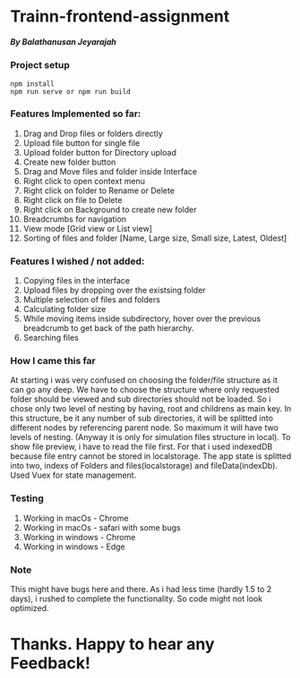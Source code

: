 # Trainn-frontend-assignment
##### By Balathanusan Jeyarajah

### Project setup
```
npm install
npm run serve or npm run build
```

### Features Implemented so far:
1. Drag and Drop files or folders directly
2. Upload file button for single file
3. Upload folder button for Directory upload
4. Create new folder button
5. Drag and Move files and folder inside Interface
6. Right click to open context menu
7. Right click on folder to Rename or Delete
8. Right click on file to Delete
9. Right click on Background to create new folder
10. Breadcrumbs for navigation
11. View mode [Grid view or List view]
12. Sorting of files and folder [Name, Large size, Small size, Latest, Oldest]

### Features I wished / not added: 
1. Copying files in the interface
2. Upload files by dropping over the existsing folder
3. Multiple selection of files and folders
4. Calculating folder size
5. While moving items inside subdirectory, hover over the previous breadcrumb to get back of the path hierarchy.
6. Searching files

### How I came this far
At starting i was very confused on choosing the folder/file structure as it can go any deep. We have to choose the structure where only requested folder should be viewed and sub directories should not be loaded.
So i chose only two level of nesting by having, root and childrens as main key. In this structure, be it any number of sub directories, it will be splitted into different nodes by referencing parent node. So maximum it will have two levels of nesting. (Anyway it is only for simulation files structure in local).
To show file preview, i have to read the file first. For that i used indexedDB because file entry cannot be stored in localstorage.
The app state is splitted into two, indexs of Folders and files(localstorage) and fileData(indexDb).
Used Vuex for state management.

### Testing
1. Working in macOs - Chrome
2. Working in macOs - safari with some bugs
3. Working in windows - Chrome
4. Working in windows - Edge

### Note
This might have bugs here and there. As i had less time (hardly 1.5 to 2 days),  i rushed to complete the functionality. So code might not look optimized. 
# Thanks. Happy to hear any Feedback!
